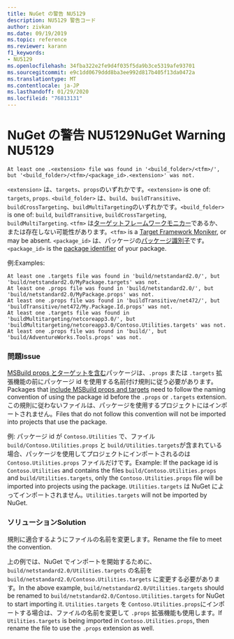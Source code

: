 ```yaml
---
title: NuGet の警告 NU5129
description: NU5129 警告コード
author: zivkan
ms.date: 09/19/2019
ms.topic: reference
ms.reviewer: karann
f1_keywords:
- NU5129
ms.openlocfilehash: 34fba322e2fe9d4f035f5da9b3ce5319afe93701
ms.sourcegitcommit: e9c1dd0679ddd8ba3ee992d817b405f13da0472a
ms.translationtype: MT
ms.contentlocale: ja-JP
ms.lasthandoff: 01/29/2020
ms.locfileid: "76813131"
---
```

# <a name="nuget-warning-nu5129"></a><span data-ttu-id="ad629-103">NuGet の警告 NU5129</span><span class="sxs-lookup"><span data-stu-id="ad629-103">NuGet Warning NU5129</span></span>

```
At least one .<extension> file was found in '<build_folder>/<tfm>/', but '<build_folder>/<tfm>/<package_id>.<extension>' was not.
```

<span data-ttu-id="ad629-104">`<extension>` は、`targets`、`props`のいずれかです。</span><span class="sxs-lookup"><span data-stu-id="ad629-104">`<extension>` is one of: `targets`, `props`.</span></span>
<span data-ttu-id="ad629-105">`<build_folder>` は、`build`、`buildTransitive`、`buildCrossTargeting`、`buildMultiTargeting`のいずれかです。</span><span class="sxs-lookup"><span data-stu-id="ad629-105">`<build_folder>` is one of: `build`, `buildTransitive`, `buildCrossTargeting`, `buildMultiTargeting`.</span></span>
<span data-ttu-id="ad629-106">`<tfm>` は[ターゲットフレームワークモニカー](../target-frameworks.md)であるか、または存在しない可能性があります。</span><span class="sxs-lookup"><span data-stu-id="ad629-106">`<tfm>` is a [Target Framework Moniker](../target-frameworks.md), or may be absent.</span></span>
<span data-ttu-id="ad629-107">`<package_id>` は、パッケージの[パッケージ識別子](../nuspec.md#id)です。</span><span class="sxs-lookup"><span data-stu-id="ad629-107">`<package_id>` is the [package identifier](../nuspec.md#id) of your package.</span></span>

<span data-ttu-id="ad629-108">例:</span><span class="sxs-lookup"><span data-stu-id="ad629-108">Examples:</span></span>

```
At least one .targets file was found in 'build/netstandard2.0/', but 'build/netstandard2.0/MyPackage.targets' was not.
At least one .props file was found in 'build/netstandard2.0/', but 'build/netstandard2.0/MyPackage.props' was not.
At least one .props file was found in 'buildTransitive/net472/', but 'buildTransitive/net472/My.Package.Id.props' was not.
At least one .targets file was found in 'buildMultitargeting/netcoreapp3.0/', but 'buildMultitargeting/netcoreapp3.0/Contoso.Utilities.targets' was not.
At least one .props file was found in 'build/', but 'build/AdventureWorks.Tools.props' was not.
```

### <a name="issue"></a><span data-ttu-id="ad629-109">問題</span><span class="sxs-lookup"><span data-stu-id="ad629-109">Issue</span></span>

<span data-ttu-id="ad629-110">[MSBuild props とターゲットを含む](../../create-packages/creating-a-package.md#include-msbuild-props-and-targets-in-a-package)パッケージは、`.props` または `.targets` 拡張機能の前にパッケージ id を使用する名前付け規則に従う必要があります。</span><span class="sxs-lookup"><span data-stu-id="ad629-110">Packages that [include MSBuild props and targets](../../create-packages/creating-a-package.md#include-msbuild-props-and-targets-in-a-package) need to follow the naming convention of using the package id before the `.props` or `.targets` extension.</span></span> <span data-ttu-id="ad629-111">この規則に従わないファイルは、パッケージを使用するプロジェクトにはインポートされません。</span><span class="sxs-lookup"><span data-stu-id="ad629-111">Files that do not follow this convention will not be imported into projects that use the package.</span></span>

<span data-ttu-id="ad629-112">例: パッケージ id が `Contoso.Utilities` で、ファイル `build/Contoso.Utilities.props` と `build/Utilities.targets`が含まれている場合、パッケージを使用してプロジェクトにインポートされるのは `Contoso.Utilities.props` ファイルだけです。</span><span class="sxs-lookup"><span data-stu-id="ad629-112">Example: If the package id is `Contoso.Utilities` and contains the files `build/Contoso.Utilities.props` and `build/Utilities.targets`, only the `Contoso.Utilities.props` file will be imported into projects using the package.</span></span> <span data-ttu-id="ad629-113">`Utilities.targets` は NuGet によってインポートされません。</span><span class="sxs-lookup"><span data-stu-id="ad629-113">`Utilities.targets` will not be imported by NuGet.</span></span>

### <a name="solution"></a><span data-ttu-id="ad629-114">ソリューション</span><span class="sxs-lookup"><span data-stu-id="ad629-114">Solution</span></span>

<span data-ttu-id="ad629-115">規則に適合するようにファイルの名前を変更します。</span><span class="sxs-lookup"><span data-stu-id="ad629-115">Rename the file to meet the convention.</span></span>

<span data-ttu-id="ad629-116">上の例では、NuGet でインポートを開始するために、`build/netstandard2.0/Utilities.targets` の名前を `build/netstandard2.0/Contoso.Utilities.targets` に変更する必要があります。</span><span class="sxs-lookup"><span data-stu-id="ad629-116">In the above example, `build/netstandard2.0/Utilities.targets` should be renamed to `build/netstandard2.0/Contoso.Utilities.targets` for NuGet to start importing it.</span></span> <span data-ttu-id="ad629-117">`Utilities.targets` を `Contoso.Utilities.props`にインポートする場合は、ファイルの名前を変更して `.props` 拡張機能も使用します。</span><span class="sxs-lookup"><span data-stu-id="ad629-117">If `Utilities.targets` is being imported in `Contoso.Utilities.props`, then rename the file to use the `.props` extension as well.</span></span>
